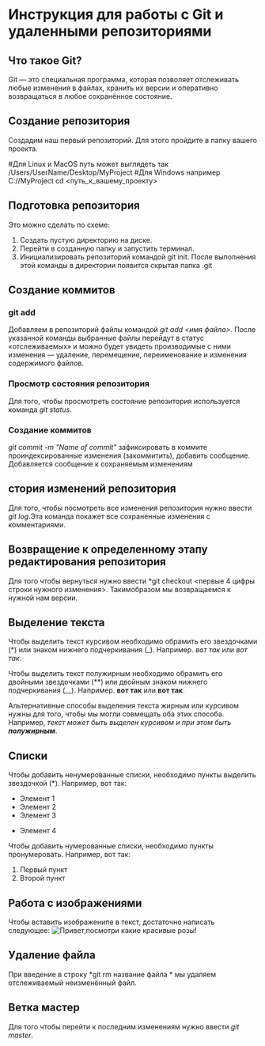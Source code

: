# Инструкция для работы  с Git и удаленными репозиториями

## Что такое Git?
Git — это специальная программа, которая позволяет отслеживать любые изменения в файлах, хранить их версии и оперативно возвращаться в любое сохранённое состояние.
## Cоздание репозитория
Создадим наш первый репозиторий. Для этого пройдите в папку вашего проекта.

#Для Linux и MacOS путь может выглядеть так /Users/UserName/Desktop/MyProject
#Для Windows например С://MyProject
cd <путь_к_вашему_проекту>

## Подготовка репозитория
Это можно сделать по схеме:

1.	Создать пустую директорию на диске.
2.	Перейти в созданную папку и запустить терминал.
3.	Инициализировать репозиторий командой git init. После выполнения этой команды в директории появится скрытая папка .git

## Создание коммитов

### git add
Добавляем в репозиторий файлы командой *git add <имя файла>*. После указанной команды выбранные файлы перейдут в статус «отслеживаемых» и можно будет увидеть производимые с ними изменения ― удаление, перемещение, переименование и изменения содержимого файлов.

### Просмотр состояния репозитория
Для того, чтобы просмотреть состояние репозитория используется команда *git status*.

### Создание коммитов
*git commit -m "Name of commit"*    зафиксировать в коммите проиндексированные изменения (закоммитить), добавить сообщение. Добавляется сообщение к сохраняемым изменениям

## стория изменений репозитория
Для того, чтобы посмотреть все изменения репозитория нужно ввести *git log*.Эта команда покажет все сохраненные изменения с комментариями.

## Возвращение к определенному этапу редактирования репозитория
Для того чтобы вернуться нужно ввести *git checkout <первые 4 цифры строки нужного изменения>. Такимобразом мы возвращаемся к нужной нам версии.

## Выделение текста

Чтобы выделить текст курсивом необходимо обрамить его звездочками (*) или знаком нижнего подчеркивания (_). Например. *вот так* или _вот так_.

Чтобы выделить текст полужирным необходимо обрамить его двойными звездочками (**) или двойным знаком нижнего подчеркивания (__). Например. **вот так** или __вот так__.

Альтернативные способы выделения текста жирным или курсивом нужны для того, чтобы мы могли совмещать оба этих способа. Например, _текст может быть выделен курсивом и при этом быть **полужирным**_.

## Списки

Чтобы добавить ненумерованные списки, необходимо пункты выделить звездочкой (*). Например, вот так:
* Элемент 1
* Элемент 2
* Элемент 3
+ Элемент 4

Чтобы добавить нумерованные списки, необходимо пункты пронумеровать. Например, вот так:
1. Первый пункт
2. Второй пункт

## Работа с изображениями

Чтобы вставить изображенипе в текст, достаточно написать следующее:
![Привет,посмотри какие красивые розы!](Rose.jpg)

## Удаление файла
При введение в строку *git rm название файла * мы удаляем отслеживаемый неизменённый файл.

## Ветка мастер
Для того чтобы перейти к последним изменениям нужно ввести *git master*.

